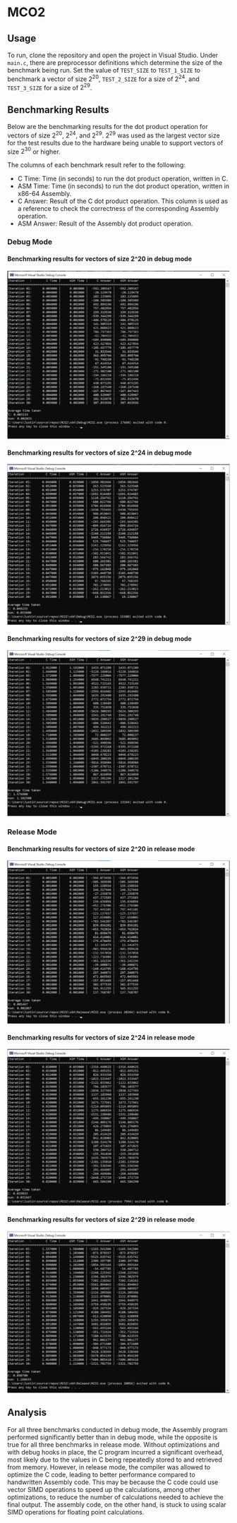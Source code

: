 # MCO2

## Usage
To run, clone the repository and open the project in Visual Studio. Under `main.c`, there are preprocessor definitions which determine the size of the benchmark being run. Set the value of `TEST_SIZE` to `TEST_1_SIZE` to benchmark a vector of size $2^{20}$, `TEST_2_SIZE` for a size of $2^{24}$, and `TEST_3_SIZE` for a size of $2^{29}$.

## Benchmarking Results
Below are the benchmarking results for the dot product operation for vectors of size $2^{20}$, $2^{24}$, and $2^{29}$. $2^{29}$ was used as the largest vector size for the test results due to the hardware being unable to support vectors of size $2^{30}$ or higher.

The columns of each benchmark result refer to the following:

- C Time: Time (in seconds) to run the dot product operation, written in C.
- ASM Time: Time (in seconds) to run the dot product operation, written in x86-64 Assembly.
- C Answer: Result of the C dot product operation. This column is used as a reference to check the correctness of the corresponding Assembly operation.
- ASM Answer: Result of the Assembly dot product operation. 

### Debug Mode
#### Benchmarking results for vectors of size 2^20 in debug mode
![Debug 2^20 results](/images/debug_20.png)

#### Benchmarking results for vectors of size 2^24 in debug mode
![Debug 2^24 results](/images/debug_24.png)

#### Benchmarking results for vectors of size 2^29 in debug mode
![Debug 2^29 results](/images/debug_29.png)

### Release Mode
#### Benchmarking results for vectors of size 2^20 in release mode
![Release 2^20 results](/images/release_20.png)

#### Benchmarking results for vectors of size 2^24 in release mode
![Release 2^24 results](/images/release_24.png)

#### Benchmarking results for vectors of size 2^29 in release mode
![Release 2^29 results](/images/release_29.png)

## Analysis
For all three benchmarks conducted in debug mode, the Assembly program performed significantly better than in debug mode, while the opposite is true for all three benchmarks in release mode. Without optimizations and with debug hooks in place, the C program incurred a significant overhead, most likely due to the values in C being repeatedly stored to and retrieved from memory. However, in release mode, the compiler was allowed to optimize the C code, leading to better performance compared to handwritten Assembly code. This may be because the C code could use vector SIMD operations to speed up the calculations, among other optimizations, to reduce the number of calculations needed to achieve the final output. The assembly code, on the other hand, is stuck to using scalar SIMD operations for floating point calculations.
